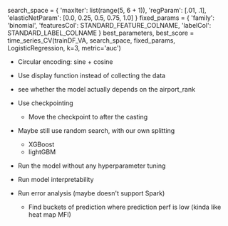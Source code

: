 search_space = {
	'maxIter': list(range(5, 6 + 1)),
	'regParam': [.01, .1],
	'elasticNetParam':  [0.0, 0.25, 0.5, 0.75, 1.0]
}
fixed_params = {
	'family': 'binomial', 
	'featuresCol': STANDARD_FEATURE_COLNAME, 
	'labelCol': STANDARD_LABEL_COLNAME
}
best_parameters, best_score = time_series_CV(trainDF_VA, search_space, fixed_params, LogisticRegression, k=3, metric='auc')



- Circular encoding: sine + cosine
- Use display function instead of collecting the data
- see whether the model actually depends on the airport_rank
- Use checkpointing
	- Move the checkpoint to after the casting
- Maybe still use random search, with our own splitting
	- XGBoost
	- lightGBM

- Run the model without any hyperparameter tuning
- Run model interpretability 
- Run error analysis (maybe doesn't support Spark)
	- Find buckets of prediction where prediction perf is low (kinda like heat map MFI)
